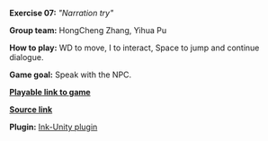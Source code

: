 **Exercise 07:** _"Narration try"_

**Group team:** HongCheng Zhang, Yihua Pu

**How to play:** 
WD to move, I to interact, Space to jump and continue dialogue. 

**Game goal:**
Speak with the NPC. 

[**Playable link to game**](https://zhang-ale.github.io/game615-spring2023-07/build)

[**Source link**](https://zhang-ale.github.io/game615-spring2023-07/tree/main/)

**Plugin:** [Ink-Unity plugin](https://github.com/inkle/ink-unity-integration)
